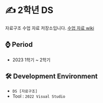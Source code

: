 # ✍ 2학년 DS
자료구조 수업 자료 저장소입니다. [수업 자료 wiki]()

## ⌚ Period
 - 2023 1학기 ~ 2학기

## 🛠 Development Environment
  - `DS [자료구조]`
  - Tool : `2022 Visual Studio`
